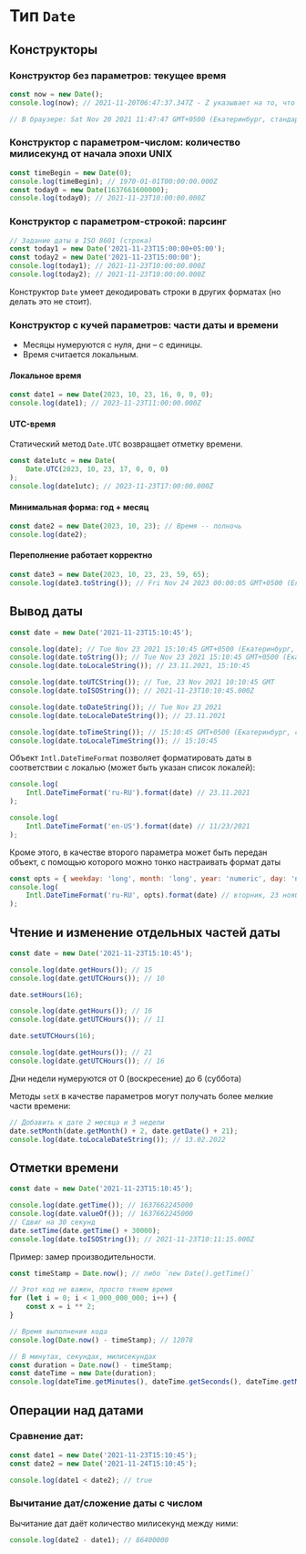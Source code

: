# Тип `Date`

## Конструкторы

### Конструктор без параметров: текущее время

```js
const now = new Date();
console.log(now); // 2021-11-20T06:47:37.347Z - Z указывает на то, что дата выведена в UTC (Universal Coordinated Time, Всемирное Скоординированное Время)

// В браузере: Sat Nov 20 2021 11:47:47 GMT+0500 (Екатеринбург, стандартное время)
```

### Конструктор с параметром-числом: количество милисекунд от начала эпохи UNIX

```js
const timeBegin = new Date(0);
console.log(timeBegin); // 1970-01-01T00:00:00.000Z
const today0 = new Date(1637661600000);
console.log(today0); // 2021-11-23T10:00:00.000Z
```

### Конструктор с параметром-строкой: парсинг

```js
// Задание даты в ISO 8601 (строка)
const today1 = new Date('2021-11-23T15:00:00+05:00');
const today2 = new Date('2021-11-23T15:00:00');
console.log(today1); // 2021-11-23T10:00:00.000Z
console.log(today2); // 2021-11-23T10:00:00.000Z
```

Конструктор `Date` умеет декодировать строки в других форматах (но делать это не стоит).

### Конструктор с кучей параметров: части даты и времени

- Месяцы нумеруются с нуля, дни – с единицы.
- Время считается локальным.

#### Локальное время

```js
const date1 = new Date(2023, 10, 23, 16, 0, 0, 0);
console.log(date1); // 2023-11-23T11:00:00.000Z
```

#### UTC-время

Статический метод `Date.UTC` возвращает отметку времени.

```js
const date1utc = new Date(
    Date.UTC(2023, 10, 23, 17, 0, 0, 0)
);
console.log(date1utc); // 2023-11-23T17:00:00.000Z
```

#### Минимальная форма: год + месяц

```js
const date2 = new Date(2023, 10, 23); // Время -- полночь
console.log(date2);
```

#### Переполнение работает корректно

```js
const date3 = new Date(2023, 10, 23, 23, 59, 65);
console.log(date3.toString()); // Fri Nov 24 2023 00:00:05 GMT+0500 (Екатеринбург, стандартное время)
```

## Вывод даты

```js
const date = new Date('2021-11-23T15:10:45');

console.log(date); // Tue Nov 23 2021 15:10:45 GMT+0500 (Екатеринбург, стандартное время)
console.log(date.toString()); // Tue Nov 23 2021 15:10:45 GMT+0500 (Екатеринбург, стандартное время)
console.log(date.toLocaleString()); // 23.11.2021, 15:10:45

console.log(date.toUTCString()); // Tue, 23 Nov 2021 10:10:45 GMT
console.log(date.toISOString()); // 2021-11-23T10:10:45.000Z

console.log(date.toDateString()); // Tue Nov 23 2021
console.log(date.toLocaleDateString()); // 23.11.2021

console.log(date.toTimeString()); // 15:10:45 GMT+0500 (Екатеринбург, стандартное время)
console.log(date.toLocaleTimeString()); // 15:10:45
```

Объект `Intl.DateTimeFormat` позволяет форматировать даты в соответствии с локалью (может быть указан список локалей):

```js
console.log(
    Intl.DateTimeFormat('ru-RU').format(date) // 23.11.2021
);

console.log(
    Intl.DateTimeFormat('en-US').format(date) // 11/23/2021
);
```

Кроме этого, в качестве второго параметра может быть передан объект, с помощью которого можно тонко настраивать формат даты

```js
const opts = { weekday: 'long', month: 'long', year: 'numeric', day: 'numeric' };
console.log(
    Intl.DateTimeFormat('ru-RU', opts).format(date) // вторник, 23 ноября 2021 г.
);
```

## Чтение и изменение отдельных частей даты

```js
const date = new Date('2021-11-23T15:10:45');

console.log(date.getHours()); // 15
console.log(date.getUTCHours()); // 10

date.setHours(16);

console.log(date.getHours()); // 16
console.log(date.getUTCHours()); // 11

date.setUTCHours(16);

console.log(date.getHours()); // 21
console.log(date.getUTCHours()); // 16
```

Дни недели нумеруются от 0 (воскресение) до 6 (суббота)


Методы `setX` в качестве параметров могут получать более мелкие части времени:

```js
// Добавить к дате 2 месяца и 3 недели
date.setMonth(date.getMonth() + 2, date.getDate() + 21);
console.log(date.toLocaleDateString()); // 13.02.2022
```

## Отметки времени

```js
const date = new Date('2021-11-23T15:10:45');

console.log(date.getTime()); // 1637662245000
console.log(date.valueOf()); // 1637662245000
// Сдвиг на 30 секунд
date.setTime(date.getTime() + 30000);
console.log(date.toISOString()); // 2021-11-23T10:11:15.000Z
```

Пример: замер производительности.

```js
const timeStamp = Date.now(); // либо `new Date().getTime()`

// Этот код не важен, просто тянем время
for (let i = 0; i < 1_000_000_000; i++) {
    const x = i ** 2;
}

// Время выполнения кода
console.log(Date.now() - timeStamp); // 12078

// В минутах, секундах, милисекундах
const duration = Date.now() - timeStamp;
const dateTime = new Date(duration);
console.log(dateTime.getMinutes(), dateTime.getSeconds(), dateTime.getMilliseconds());
```

## Операции над датами

### Сравнение дат:

```js
const date1 = new Date('2021-11-23T15:10:45');
const date2 = new Date('2021-11-24T15:10:45');

console.log(date1 < date2); // true
```

### Вычитание дат/сложение даты с числом

Вычитание дат даёт количество милисекунд между ними:

```js
console.log(date2 - date1); // 86400000
```
